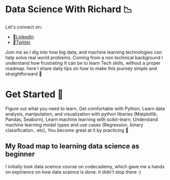 # Data Science With Richard :chart_with_downwards_trend:

Let's connect on:
- 🔗[LinkedIn](https://www.linkedin.com/in/richard-sarpong-b911011a4/)
- 🔗[Twitter](https://twitter.com/richardjnsa)

Join me as I dig into how big data, and machine learning technologies can help solve real world problems. Coming from a non technical background I understand how frustrating It can be to learn Tech skills, without a proper roadmap. here I share daily tips on how to make this journey simple and straightforward  :pencil:









# Get Started :pushpin:
Figure out what you need to learn, Get comfortable with Python, Learn data analysis, manipulation, and visualization with python libaries (Matplotlib, Pandas, Seaborn), Learn machine learning with scikit-learn, Understand machine learning model types and use cases (Regression, binary classification.. etc), You become great at it by practicing 👑



## My Road map to learning data science as beginner 
I initially took data sceince course on codecademy, which gave me a hands on expirience on how data sceince is done. it didn't stop there :) 
